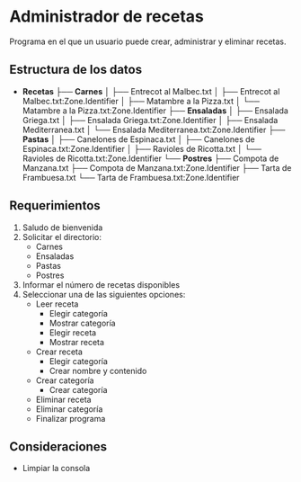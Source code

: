 # Administrador de recetas

Programa en el que un usuario puede crear, administrar y eliminar recetas.

## Estructura de los datos

- **Recetas**
    ├── **Carnes**
    │   ├── Entrecot al Malbec.txt
    │   ├── Entrecot al Malbec.txt:Zone.Identifier
    │   ├── Matambre a la Pizza.txt
    │   └── Matambre a la Pizza.txt:Zone.Identifier
    ├── **Ensaladas**
    │   ├── Ensalada Griega.txt
    │   ├── Ensalada Griega.txt:Zone.Identifier
    │   ├── Ensalada Mediterranea.txt
    │   └── Ensalada Mediterranea.txt:Zone.Identifier
    ├── **Pastas**
    │   ├── Canelones de Espinaca.txt
    │   ├── Canelones de Espinaca.txt:Zone.Identifier
    │   ├── Ravioles de Ricotta.txt
    │   └── Ravioles de Ricotta.txt:Zone.Identifier
    └── **Postres**
        ├── Compota de Manzana.txt
        ├── Compota de Manzana.txt:Zone.Identifier
        ├── Tarta de Frambuesa.txt
        └── Tarta de Frambuesa.txt:Zone.Identifier

## Requerimientos

1. Saludo de bienvenida
2. Solicitar el directorio:
   - Carnes
   - Ensaladas
   - Pastas
   - Postres
3. Informar el número de recetas disponibles
4. Seleccionar una de las siguientes opciones:
   - Leer receta
     - Elegir categoría
     - Mostrar categoría
     - Elegir receta
     - Mostrar receta
   - Crear receta
     - Elegir categoría
     - Crear nombre y contenido
   - Crear categoría
     - Crear categoría
   - Eliminar receta
   - Eliminar categoría
   - Finalizar programa

## Consideraciones

- Limpiar la consola
